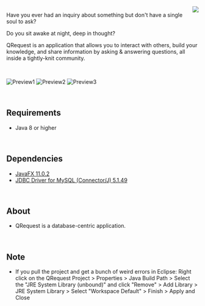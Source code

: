 <img align="right" src="https://i.imgur.com/NJ5J5qM.png">

Have you ever had an inquiry about something but don't have a single soul to ask? 

Do you sit awake at night, deep in thought? 

QRequest is an application that allows you to interact with others, build your knowledge, and share information by asking & answering questions, all inside a tightly-knit community.

<br/>

![Preview1](https://i.imgur.com/zDIvWxI.png) 
![Preview2](https://i.imgur.com/rjVlEIW.png) 
![Preview3](https://i.imgur.com/SXEfaBx.png) 

<br/>  

## Requirements
* Java 8 or higher

<br>

## Dependencies
* [JavaFX 11.0.2](https://openjfx.io/)
* [JDBC Driver for MySQL (Connector/J) 5.1.49](https://dev.mysql.com/downloads/connector/j/5.1.html)

<br>

## About
* QRequest is a database-centric application.

<br>

## Note
* If you pull the project and get a bunch of weird errors in Eclipse: Right click on the QRequest Project > Properties > Java Build Path > Select the "JRE System Library (unbound)" and click "Remove" >  Add Library > JRE System Library > Select "Workspace Default" > Finish > Apply and Close
